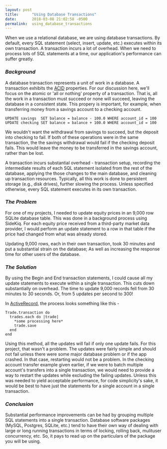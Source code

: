 ```yaml
---
layout: post
title:      "Using Database Transactions"
date:       2018-03-08 21:02:58 -0500
permalink:  using_database_transactions
---
```



When we use a relational database, we are using database transactions.
By default, every SQL statement (select, insert, update, etc.) executes within its own transaction.
A transaction incurs a lot of overhead.
When we need to process lots of SQL statements at a time, our application's performance can suffer greatly.
### *Background*
A database transaction represents a unit of work in a database.
A transaction exhibits the [ACID](https://en.wikipedia.org/wiki/ACID) properties.
For our discussion here, we'll focus on the atomic or 'all or nothing' property of a transaction.
That is, all the work in a transaction must succeed or none will succeed, leaving the database in a consistent state.
This propery is important, for example, when transferring money from a savings account to a checking account. 
```
UPDATE savings  SET balance = balance - 100.0 WHERE account_id = 100
UPDATE checking SET balance = balance + 100.0 WHERE account_id = 100
```
We wouldn't want the withdrawal from savings to succeed, but the deposit into checking to fail.
If both of these operations were in the same transaction, the the savings withdrawal would fail if the checking deposit fails.
This would leave the money to be transferred in the savings account, rather than be lost.

A transaction incurs substantial overhead - transaction setup, recording the intermediate results of each SQL statement isolated from the rest of the database, applying the those changes to the main database, and cleaning up transaction resources.
Typically, all this work is done to persistent storage (e.g., disk drives), further slowing the process.
Unless specified otherwise, every SQL statement executes in its own transaction.
### *The Problem*
For one of my projects, I needed to update equity prices in an 9,000 row SQLite database table.
This was done in a background process using SideKiq. For each equity price received from a third-party market data provider, I would perform an update statement to a row in that table if the price had changed from what was already stored.

Updating 9,000 rows, each in their own transaction, took 30 minutes and put a substantial strain on the database;
As well as increasing the response time for other users of the database.
### *The Solution*
By using the Begin and End transaction statements, I could cause all my update statements to execute within a single transaction.
This cuts down substantially on overhead.
The time to update 9,000 records fell from 30 minutes to 30 seconds.
Or, from 5 updates per second to 300!

In [ActiveRecord](http://api.rubyonrails.org/v5.0/classes/ActiveRecord/Transactions/ClassMethods.html), the process looks something like this -

```
Trade.transaction do
  trades.each do |trade|
    *some processing here*
    trade.save
  end
end
```

Using this method, all the updates will fail if only one update fails.
For this project, that wasn't a problem.
The updates were fairly simple and should not fail unless there were some major database problem or if the app crashed.
In that case, restarting would not be a problem.
In the checking account transfer example given earlier, if we were to batch multiple account's transfers into a single transaction, we would need to provide a way to restart the updates while excluding the failing updates.
Unless this was needed to yield acceptable performance, for code simplicity's sake, it would be best to have just the statements for a single account in a single transaction.
### *Conclusion*
Substantial performance improvements can be had by grouping multiple SQL statements into a single transaction.
Database software packages (MySQL, Postgres, SQLite, etc.) tend to have their own way of dealing with large or long running transactions in terms of locking, rolling back, mulituser concurrency, etc.
So, it pays to read up on the particulars of the package you will be using.

